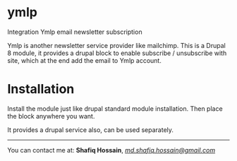 # ymlp
Integration Ymlp email newsletter subscription

Ymlp is another newsletter service provider like mailchimp. This is a Drupal 8 module, it provides a drupal block to enable subscribe / unsubscribe with site, which at the end add the email to Ymlp account.

# Installation 
Install the module just like drupal standard module installation. Then place the block anywhere you want.

It provides a drupal service also, can be used separately.

---------------------------------------------------------------
You can contact me at: <strong>Shafiq Hossain</strong>, <em>md.shafiq.hossain@gmail.com</em>
